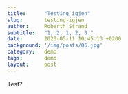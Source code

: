 ```yaml
---
title:      "Testing igjen"
slug:       testing-igjen
author:     Roberth Strand
subtitle:   "1, 2, 1, 2, 3."
date:       2020-05-11 10:45:13 +0200
background: '/img/posts/06.jpg'
category:   demo
tags:       demo
layout:     post
---
```


Test?